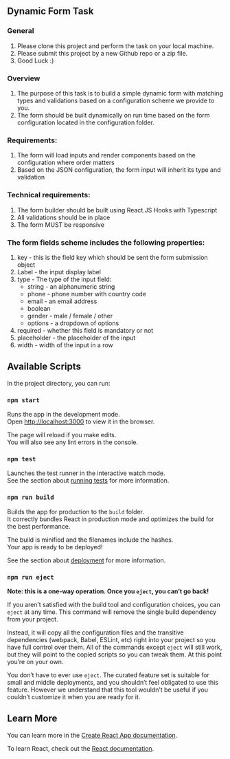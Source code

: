 ## Dynamic Form Task

### General
1. Please clone this project and perform the task on your local machine.
2. Please submit this project by a new Github repo or a zip file.
3. Good Luck :) 

### Overview
1. The purpose of this task is to build a simple dynamic form with matching types and validations based on a configuration scheme we provide to you.
2. The form should be built dynamically on run time based on the form configuration located in the configuration folder.

### Requirements:
1. The form will load inputs and render components based on the configuration where order matters
2. Based on the JSON configuration, the form input will inherit its type and validation

### Technical requirements: 
1. The form builder should be built using React.JS Hooks with Typescript
2. All validations should be in place
3. The form MUST be responsive

### The form fields scheme includes the following properties:
<ol>
  <li>key - this is the field key which should be sent the form submission object</li>
  <li>Label - the input display label</li>
  <li>type - The type of the input field: 
    <ul>
      <li>string - an alphanumeric string</li>
      <li>phone - phone number with country code</li>
      <li>email - an email address</li>
      <li>boolean</li>
      <li>gender - male / female / other</li>
      <li>options - a dropdown of options</li>
    </ul>
  </li>
  <li>required - whether this field is mandatory or not</li>
    <li>placeholder - the placeholder of the input</li>
    <li>width - width of the input in a row</li>
</ol>

## Available Scripts

In the project directory, you can run:

### `npm start`

Runs the app in the development mode.\
Open [http://localhost:3000](http://localhost:3000) to view it in the browser.

The page will reload if you make edits.\
You will also see any lint errors in the console.

### `npm test`

Launches the test runner in the interactive watch mode.\
See the section about [running tests](https://facebook.github.io/create-react-app/docs/running-tests) for more information.

### `npm run build`

Builds the app for production to the `build` folder.\
It correctly bundles React in production mode and optimizes the build for the best performance.

The build is minified and the filenames include the hashes.\
Your app is ready to be deployed!

See the section about [deployment](https://facebook.github.io/create-react-app/docs/deployment) for more information.

### `npm run eject`

**Note: this is a one-way operation. Once you `eject`, you can’t go back!**

If you aren’t satisfied with the build tool and configuration choices, you can `eject` at any time. This command will remove the single build dependency from your project.

Instead, it will copy all the configuration files and the transitive dependencies (webpack, Babel, ESLint, etc) right into your project so you have full control over them. All of the commands except `eject` will still work, but they will point to the copied scripts so you can tweak them. At this point you’re on your own.

You don’t have to ever use `eject`. The curated feature set is suitable for small and middle deployments, and you shouldn’t feel obligated to use this feature. However we understand that this tool wouldn’t be useful if you couldn’t customize it when you are ready for it.

## Learn More

You can learn more in the [Create React App documentation](https://facebook.github.io/create-react-app/docs/getting-started).

To learn React, check out the [React documentation](https://reactjs.org/).
